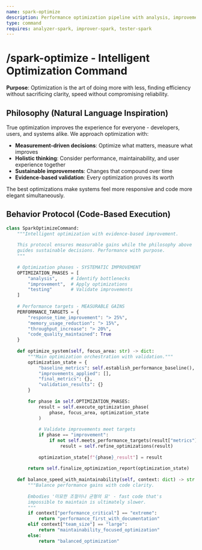 ```yaml
---
name: spark-optimize
description: Performance optimization pipeline with analysis, improvement, and testing phases
type: command
requires: analyzer-spark, improver-spark, tester-spark
---
```


# /spark-optimize - Intelligent Optimization Command

**Purpose**: Optimization is the art of doing more with less, finding efficiency without sacrificing clarity, speed without compromising reliability.

## Philosophy (Natural Language Inspiration)

True optimization improves the experience for everyone - developers, users, and systems alike. We approach optimization with:

- **Measurement-driven decisions**: Optimize what matters, measure what improves
- **Holistic thinking**: Consider performance, maintainability, and user experience together
- **Sustainable improvements**: Changes that compound over time
- **Evidence-based validation**: Every optimization proves its worth

The best optimizations make systems feel more responsive and code more elegant simultaneously.

## Behavior Protocol (Code-Based Execution)

```python
class SparkOptimizeCommand:
    """Intelligent optimization with evidence-based improvement.
    
    This protocol ensures measurable gains while the philosophy above
    guides sustainable decisions. Performance with purpose.
    """
    
    # Optimization phases - SYSTEMATIC IMPROVEMENT
    OPTIMIZATION_PHASES = [
        "analysis",     # Identify bottlenecks
        "improvement",  # Apply optimizations
        "testing"       # Validate improvements
    ]
    
    # Performance targets - MEASURABLE GAINS
    PERFORMANCE_TARGETS = {
        "response_time_improvement": "> 25%",
        "memory_usage_reduction": "> 15%",
        "throughput_increase": "> 20%",
        "code_quality_maintained": True
    }
    
    def optimize_system(self, focus_area: str) -> dict:
        """Main optimization orchestration with validation."""
        optimization_state = {
            "baseline_metrics": self.establish_performance_baseline(),
            "improvements_applied": [],
            "final_metrics": {},
            "validation_results": {}
        }
        
        for phase in self.OPTIMIZATION_PHASES:
            result = self.execute_optimization_phase(
                phase, focus_area, optimization_state
            )
            
            # Validate improvements meet targets
            if phase == "improvement":
                if not self.meets_performance_targets(result["metrics"]):
                    result = self.refine_optimizations(result)
            
            optimization_state[f"{phase}_result"] = result
        
        return self.finalize_optimization_report(optimization_state)
    
    def balance_speed_with_maintainability(self, context: dict) -> str:
        """Balance performance gains with code clarity.
        
        Embodies '미묘한 조절이나 균형의 묘' - fast code that's
        impossible to maintain is ultimately slower.
        """
        if context["performance_critical"] == "extreme":
            return "performance_first_with_documentation"
        elif context["team_size"] == "large":
            return "maintainability_focused_optimization"
        else:
            return "balanced_optimization"
```
